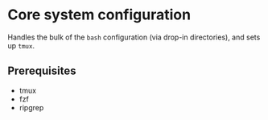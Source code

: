 # Core system configuration

Handles the bulk of the `bash` configuration (via drop-in directories), and sets
up `tmux`.

## Prerequisites

- tmux
- fzf
- ripgrep
